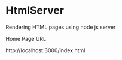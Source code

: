 # HtmlServer

Rendering HTML pages using node js server

Home Page URL

http://localhost:3000/index.html
